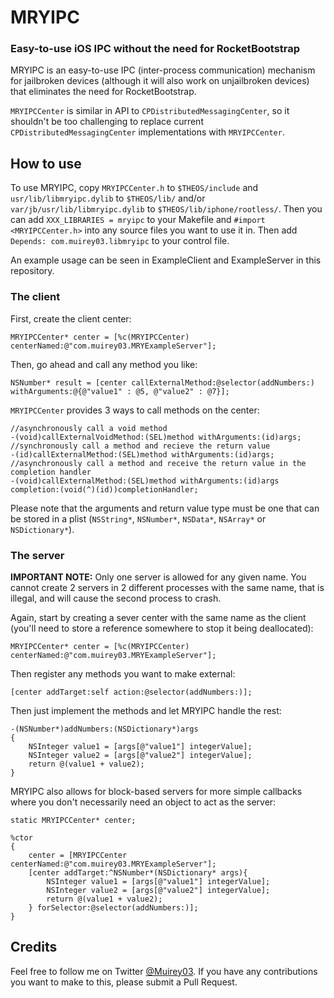 # MRYIPC
### Easy-to-use iOS IPC without the need for RocketBootstrap

MRYIPC is an easy-to-use IPC (inter-process communication) mechanism for jailbroken devices (although it will also work on unjailbroken devices) that eliminates the need for RocketBootstrap.

`MRYIPCCenter` is similar in API to `CPDistributedMessagingCenter`, so it shouldn't be too challenging to replace current `CPDistributedMessagingCenter` implementations with `MRYIPCCenter`.

## How to use
To use MRYIPC, copy `MRYIPCCenter.h` to `$THEOS/include` and `usr/lib/libmryipc.dylib` to `$THEOS/lib/` and/or `var/jb/usr/lib/libmryipc.dylib` to `$THEOS/lib/iphone/rootless/`. Then you can add `XXX_LIBRARIES = mryipc` to your Makefile and `#import <MRYIPCCenter.h>` into any source files you want to use it in. Then add `Depends: com.muirey03.libmryipc` to your control file.

An example usage can be seen in ExampleClient and ExampleServer in this repository.

### The client
First, create the client center:

	MRYIPCCenter* center = [%c(MRYIPCCenter) centerNamed:@"com.muirey03.MRYExampleServer"];

Then, go ahead and call any method you like:

	NSNumber* result = [center callExternalMethod:@selector(addNumbers:) withArguments:@{@"value1" : @5, @"value2" : @7}];

`MRYIPCCenter` provides 3 ways to call methods on the center:

	//asynchronously call a void method
	-(void)callExternalVoidMethod:(SEL)method withArguments:(id)args;
	//synchronously call a method and recieve the return value
	-(id)callExternalMethod:(SEL)method withArguments:(id)args;
	//asynchronously call a method and receive the return value in the completion handler
	-(void)callExternalMethod:(SEL)method withArguments:(id)args completion:(void(^)(id))completionHandler;

Please note that the arguments and return value type must be one that can be stored in a plist (`NSString*`, `NSNumber*`, `NSData*`, `NSArray*` or `NSDictionary*`).

### The server
**IMPORTANT NOTE:** Only one server is allowed for any given name. You cannot create 2 servers in 2 different processes with the same name, that is illegal, and will cause the second process to crash.

Again, start by creating a sever center with the same name as the client (you'll need to store a reference somewhere to stop it being deallocated):

	MRYIPCCenter* center = [%c(MRYIPCCenter) centerNamed:@"com.muirey03.MRYExampleServer"];

Then register any methods you want to make external:

	[center addTarget:self action:@selector(addNumbers:)];

Then just implement the methods and let MRYIPC handle the rest:

	-(NSNumber*)addNumbers:(NSDictionary*)args
	{
		NSInteger value1 = [args[@"value1"] integerValue];
		NSInteger value2 = [args[@"value2"] integerValue];
		return @(value1 + value2);
	}

MRYIPC also allows for block-based servers for more simple callbacks where you don't necessarily need an object to act as the server:

	static MRYIPCCenter* center;

	%ctor
	{
		center = [MRYIPCCenter centerNamed:@"com.muirey03.MRYExampleServer"];
		[center addTarget:^NSNumber*(NSDictionary* args){
			NSInteger value1 = [args[@"value1"] integerValue];
			NSInteger value2 = [args[@"value2"] integerValue];
			return @(value1 + value2);
		} forSelector:@selector(addNumbers:)];
	}

## Credits
Feel free to follow me on Twitter [@Muirey03](https://twitter.com/muirey03). If you have any contributions you want to make to this, please submit a Pull Request.

